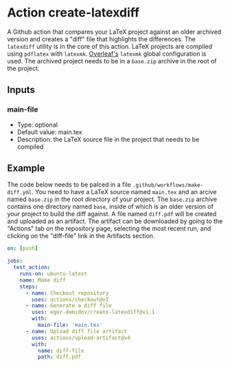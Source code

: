 # Action create-latexdiff

A Github action that compares your LaTeX project against an older archived version and creates a "diff" file that highlights the differences. The `latexdiff` utility is in the core of this action. LaTeX projects are compiled using `pdflatex` with `latexmk`. [Overleaf's](https://www.overleaf.com/learn/how-to/How_does_Overleaf_compile_my_project%3F) `latexmk` global configuration is used. The archived project needs to be in a `base.zip` archive in the root of the project.

## Inputs

### main-file

- Type: optional
- Default value: main.tex
- Description: the LaTeX source file in the project that needs to be compiled

## Example

The code below needs to be palced in a file `.github/workflows/make-diff.yml`. You need to have a LaTeX source named `main.tex` and an arcive named `base.zip` in the root directory of your project. The `base.zip` archive contains one directory named `base`, inside of which is an older version of your project to build the diff against. A file named `diff.pdf` will be created and uploaded as an artifact. The artifact can be downloaded by going to the "Actions" tab on the repository page, selecting the most recent run, and clicking on the "diff-file" link in the Artifacts section.

```yaml
on: [push]

jobs:
  test_action:
    runs-on: ubuntu-latest
    name: Make diff
    steps:
      - name: Checkout repository
        uses: actions/checkout@v3
      - name: Generate a diff file
        uses: egor-demidov/create-latexdiff@v1.1
        with:
          main-file: 'main.tex'
      - name: Upload diff file artifact
        uses: actions/upload-artifact@v4
        with:
          name: diff-file
          path: diff.pdf
```
